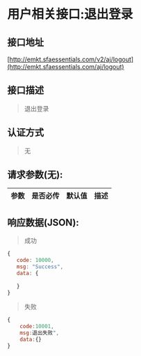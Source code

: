 # 用户相关接口:退出登录

## 接口地址

[http://emkt.sfaessentials.com/v2/aj/logout](http://emkt.sfaessentials.com/aj/logout)

## 接口描述

> 退出登录

## 认证方式

> 无

## 请求参数(无):

| 参数 | 是否必传 | 默认值 |  描述 | 
| ---- | ----- | ----- | ----- | 


## 响应数据(JSON):
> 成功

```javascript
{
   code: 10000,
   msg: "Success",
   data: {
      
   }
}
```
> 失败 

```javascript
{
    code:10001,
    msg:退出失败",
    data:{}
}
```
